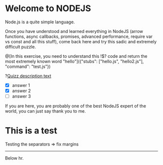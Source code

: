 # Welcome to NODEJS

Node.js is a quite simple language.

Once you have understood and learned everything in NodeJS (arrow functions,
async callbacks, promises, advanced performance, require var vs const and all
this stuff), come back here and try this sadic and extremely difficult puzzle.

@[In this exercise, you need to understand this !$? code and return the most extremely known word "hello"]({"stubs": ["hello.js", "hello2.js"], "command": "test.js"})

?[Quizz description text](multiple)
- [x] answer 1
- [x] answer 2
- [ ] answer 3

If you are here, you are probably one of the best NodeJS expert of the world, you can just say thank you to me.

# This is a test

Testing the separators => fix margins

<hr>

Below hr.
